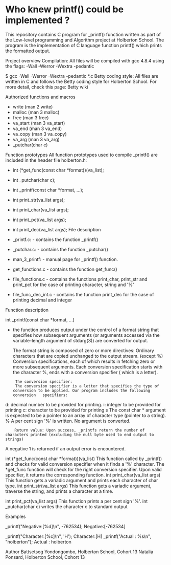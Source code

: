 # Who knew  printf() could be implemented ?

This repository contains C program for _printf() function written as part of the Low-level programming and Algorithm project at Holberton School. The program is the implementation of C language function printf() which prints the formatted output.


Project overview
Compilation:
All files will be compiled with gcc 4.8.4 using the flags:  -Wall -Werror -Wextra -pedantic

$ gcc -Wall -Werror -Wextra -pedantic *.c
Betty coding style:
All files are written in C and follows the Betty coding style for Holberton School. For more detail, check this page:
Betty wiki

Authorized functions and macros
* write (man 2 write)
* malloc (man 3 malloc)
* free (man 3 free)
* va_start (man 3 va_start)
* va_end (man 3 va_end)
* va_copy (man 3 va_copy)
* va_arg (man 3 va_arg)
* _putchar(char c)

Function prototypes
All function prototypes used to compile _printf() are included in the header file holberton.h:
*    int (*get_func(const char *format))(va_list);
*    int _putchar(char c);
*    int _printf(const char *format, ...);
*    int print_str(va_list args);
*    int print_char(va_list args);
*    int print_pct(va_list args);
*    int print_dec(va_list args);
File description

* _printf.c: - contains the function _printf()
* _putchar.c: - contains the function _putchar()
* man_3_printf: - manual page for  _printf() function.
* get_functions.c - contains the function get_func()
* file_functions.c - contains the functions print_char, print_str and print_pct for the case of printing character, string and '%'
* file_func_dec_int.c - contains the function print_dec for the case of printing decimal and integer

Function description

int _printf(const char *format, ...)
* the function produces output under the control of a format string that specifies how subsequent arguments (or arguments accessed via the variable-length argument of stdarg(3)) are converted for output.

    The format string is composed of zero or more directives:
Ordinary characters that are copied unchanged to the output stream. (except %)
Conversion specifications, each of which results in fetching zero or more subsequent arguments. Each conversion specification starts with the character %, ends with a conversion specifier ( which is a letter).

	   The conversion specifier:
	   The conversion specifier is a letter that specifies the type of conversion to be applied. Our program includes the following conversion   specifiers:
d:	   decimal number to be provided for printing.
i:	   integer to be provided for printing
c:	   character to be provided for printing
s	   The const char * argument is expected to be a pointer to an array of character type (pointer to a string).
%	    A per cent sign '%' is written. No argument is converted. 

	    Return value: Upon success, _printfs return the number of characters printed (excluding the null byte used to end output to strings)
A negative 1 is returned if an output error is encountered. 

int (*get_func(const char *format))(va_list)
This function called by _printf() and checks for valid conversion specifier when it finds a '%' character. The *get_func function will check for the right conversion specifier. Upon valid specifier, it returns the corresponding function.
int print_char(va_list args)
This function gets a variadic argument and prints each character of char type. 
int print_str(va_list args)
This function gets a variadic argument, traverse the string, and prints a character at a time. 

int print_pct(va_list args)
This function prints a per cent sign '%'.
int _putchar(char c)
writes the character c to standard output

Examples

_printf("Negative:[%d]\n", -762534);
Negative:[-762534]

_printf("Character:[%c]\n", 'H');
Character:[H]
_printf("Actual     : %s\n", "holberton");
Actual     : holberton

Author
Battsetseg Yondongombo, Holberton School, Cohort 13
Natalia Ponsard, Holberton School, Cohort 13